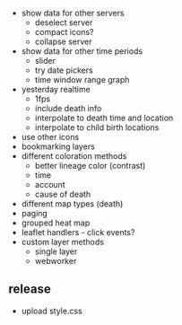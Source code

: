- show data for other servers
  - deselect server
  - compact icons?
  - collapse server
- show data for other time periods
  - slider
  - try date pickers
  - time window range graph
- yesterday realtime
  - 1fps
  - include death info
  - interpolate to death time and location
  - interpolate to child birth locations
- use other icons
- bookmarking layers
- different coloration methods
  - better lineage color (contrast)
  - time
  - account
  - cause of death
- different map types (death)
- paging
- grouped heat map
- leaflet handlers - click events?
- custom layer methods
  - single layer
  - webworker

## release
- upload style.css

